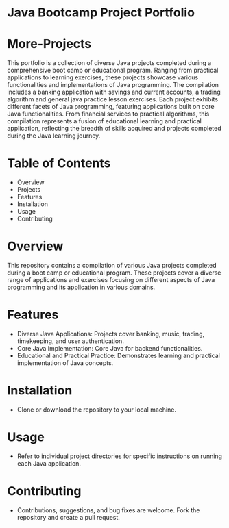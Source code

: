 # Java Bootcamp Project Portfolio
# More-Projects
This portfolio is a collection of diverse Java projects completed during a comprehensive boot camp or educational program. Ranging from practical
applications to learning exercises, these projects showcase various functionalities and implementations of Java programming. 
The compilation includes a banking application with savings and current accounts, a trading algorithm and general java practice lesson exercises.
Each project exhibits different facets of Java programming, featuring applications built on core Java functionalities. From financial services to 
practical algorithms, this compilation represents a fusion of educational learning and practical application, reflecting the breadth of skills acquired
and projects completed during the Java learning journey.

# Table of Contents
  - Overview
  - Projects
  - Features
  - Installation
  - Usage
  - Contributing
  

# Overview
This repository contains a compilation of various Java projects completed during a boot camp or educational program. These projects cover a diverse  
range of applications and exercises focusing on different aspects of Java programming and its application in various domains.

# Features
  - Diverse Java Applications: Projects cover banking, music, trading, timekeeping, and user authentication.
  - Core Java Implementation: Core Java for backend functionalities.
  - Educational and Practical Practice: Demonstrates learning and practical implementation of Java concepts.

# Installation
  - Clone or download the repository to your local machine.

# Usage
  - Refer to individual project directories for specific instructions on running each Java application.

# Contributing
  - Contributions, suggestions, and bug fixes are welcome. Fork the repository and create a pull request.
